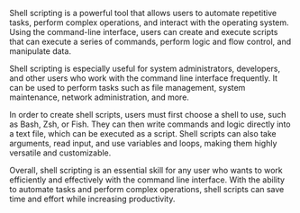 <p>
Shell scripting is a powerful tool that allows users to automate repetitive tasks, perform complex operations, and interact with the operating system. Using the command-line interface, users can create and execute scripts that can execute a series of commands, perform logic and flow control, and manipulate data.

Shell scripting is especially useful for system administrators, developers, and other users who work with the command line interface frequently. It can be used to perform tasks such as file management, system maintenance, network administration, and more.

In order to create shell scripts, users must first choose a shell to use, such as Bash, Zsh, or Fish. They can then write commands and logic directly into a text file, which can be executed as a script. Shell scripts can also take arguments, read input, and use variables and loops, making them highly versatile and customizable.

Overall, shell scripting is an essential skill for any user who wants to work efficiently and effectively with the command line interface. With the ability to automate tasks and perform complex operations, shell scripts can save time and effort while increasing productivity.
</p>
